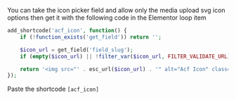 You can take the icon picker field and allow only the media upload svg icon options then get it with the following code in the Elementor loop item
```php
add_shortcode('acf_icon', function() {
    if (!function_exists('get_field')) return '';

    $icon_url = get_field('field_slug');
    if (empty($icon_url) || !filter_var($icon_url, FILTER_VALIDATE_URL)) return '';

    return '<img src="' . esc_url($icon_url) . '" alt="Acf Icon" class="acf-icon" />';
});
```
Paste the shortcode `[acf_icon]`